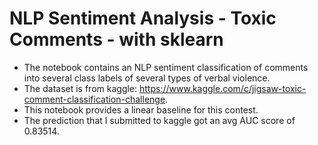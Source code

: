 # NLP Sentiment Analysis - Toxic Comments - with sklearn
* The notebook contains an NLP sentiment classification of comments into several class labels of several types of verbal violence.
* The dataset is from kaggle: https://www.kaggle.com/c/jigsaw-toxic-comment-classification-challenge.
* This notebook provides a linear baseline for this contest.
* The prediction that I submitted to kaggle got an avg AUC score of 0.83514.
